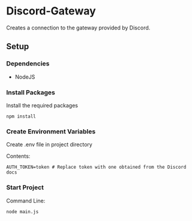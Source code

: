 # Discord-Gateway
Creates a connection to the gateway provided by Discord.

## Setup

### Dependencies
- NodeJS

### Install Packages
Install the required packages
```
npm install
```
### Create Environment Variables
Create .env file in project directory

Contents:
```
AUTH_TOKEN=token # Replace token with one obtained from the Discord docs
```

### Start Project
Command Line:
```
node main.js
```